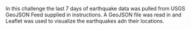 In this challenge the last 7 days of earthquake data was pulled from USGS GeoJSON Feed supplied in instructions. A GeoJSON file was read in and Leaflet was used to visualize the earthquakes adn their locations. 
